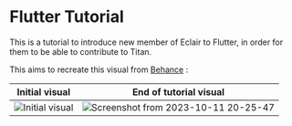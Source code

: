 # Flutter Tutorial

This is a tutorial to introduce new member of Eclair to Flutter, in order for them to be able to contribute to Titan.

This aims to recreate this visual from [Behance](https://www.behance.net/gallery/105280991/Task-Management-App-Design?locale=fr_FR) :

| Initial visual | End of tutorial visual |
| -------------- | ---------------------- |
| ![Initial visual](https://hedgedoc.eclair.ec-lyon.fr/uploads/3f0b2cc7-2d4b-4417-a501-7108dfd30b91.png) | ![Screenshot from 2023-10-11 20-25-47](https://github.com/maximeroucher/formationflutter/assets/34400034/f01fcc66-f63e-4940-b0dc-26f1cc6d0b91) |
